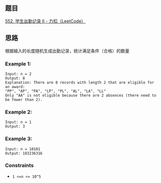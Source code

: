 ## 题目
[552. 学生出勤记录 II - 力扣（LeetCode）](https://leetcode-cn.com/problems/student-attendance-record-ii/)
## 思路
根据输入的长度随机生成出勤记录，统计满足条件（合格）的数量
### Example 1:
```
Input: n = 2
Output: 8
Explanation: There are 8 records with length 2 that are eligible for an award:
"PP", "AP", "PA", "LP", "PL", "AL", "LA", "LL"
Only "AA" is not eligible because there are 2 absences (there need to be fewer than 2).
```
### Example 2:
```
Input: n = 1
Output: 3
```
### Example 3:
```
Input: n = 10101 
Output: 183236316
```
### Constraints
* `1 <=n <= 10^5`

